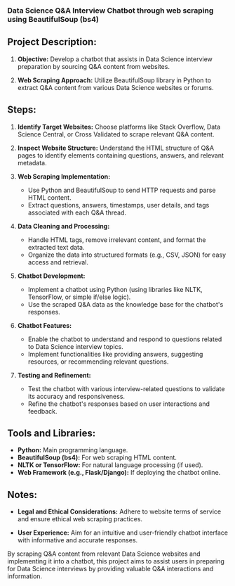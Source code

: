 ### Data Science Q&A Interview Chatbot through web scraping using BeautifulSoup (bs4)

## Project Description:

1. **Objective:** Develop a chatbot that assists in Data Science interview preparation by sourcing Q&A content from websites.
  
2. **Web Scraping Approach:** Utilize BeautifulSoup library in Python to extract Q&A content from various Data Science websites or forums.

## Steps:

1. **Identify Target Websites:** Choose platforms like Stack Overflow, Data Science Central, or Cross Validated to scrape relevant Q&A content.
  
2. **Inspect Website Structure:** Understand the HTML structure of Q&A pages to identify elements containing questions, answers, and relevant metadata.
  
3. **Web Scraping Implementation:**
   - Use Python and BeautifulSoup to send HTTP requests and parse HTML content.
   - Extract questions, answers, timestamps, user details, and tags associated with each Q&A thread.
  
4. **Data Cleaning and Processing:**
   - Handle HTML tags, remove irrelevant content, and format the extracted text data.
   - Organize the data into structured formats (e.g., CSV, JSON) for easy access and retrieval.

5. **Chatbot Development:**
   - Implement a chatbot using Python (using libraries like NLTK, TensorFlow, or simple if/else logic).
   - Use the scraped Q&A data as the knowledge base for the chatbot's responses.
  
6. **Chatbot Features:**
   - Enable the chatbot to understand and respond to questions related to Data Science interview topics.
   - Implement functionalities like providing answers, suggesting resources, or recommending relevant questions.
  
7. **Testing and Refinement:**
   - Test the chatbot with various interview-related questions to validate its accuracy and responsiveness.
   - Refine the chatbot's responses based on user interactions and feedback.

## Tools and Libraries:

- **Python:** Main programming language.
- **BeautifulSoup (bs4):** For web scraping HTML content.
- **NLTK or TensorFlow:** For natural language processing (if used).
- **Web Framework (e.g., Flask/Django):** If deploying the chatbot online.

## Notes:

- **Legal and Ethical Considerations:** Adhere to website terms of service and ensure ethical web scraping practices.
  
- **User Experience:** Aim for an intuitive and user-friendly chatbot interface with informative and accurate responses.

By scraping Q&A content from relevant Data Science websites and implementing it into a chatbot, this project aims to assist users in preparing for Data Science interviews by providing valuable Q&A interactions and information.
